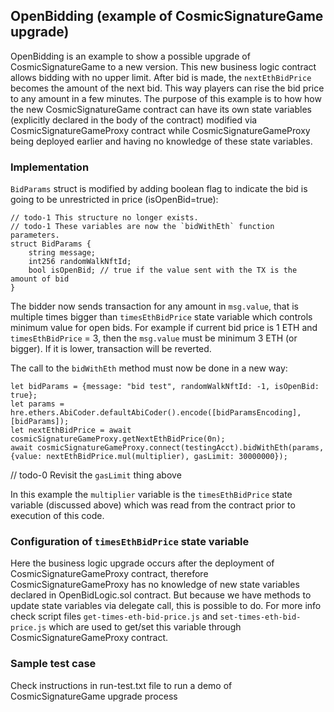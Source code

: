 ## OpenBidding (example of CosmicSignatureGame upgrade)
OpenBidding is an example to show a possible upgrade of CosmicSignatureGame to a new version.
This new business logic contract allows bidding with no upper limit. After bid is made, the `nextEthBidPrice` becomes the amount of the next bid. This way players can rise the bid price to any amount in a few minutes. The purpose of this example is to how how the new CosmicSignatureGame contract can have its own state variables (explicitly declared in the body of the contract) modified via CosmicSignatureGameProxy contract while CosmicSignatureGameProxy being deployed earlier and having no knowledge of these state variables.

### Implementation

`BidParams` struct is modified by adding boolean flag to indicate the bid is going to be unrestricted in price (isOpenBid=true):

    // todo-1 This structure no longer exists.
    // todo-1 These variables are now the `bidWithEth` function parameters.
    struct BidParams {
        string message;
        int256 randomWalkNftId;
        bool isOpenBid; // true if the value sent with the TX is the amount of bid
    }

The bidder now sends transaction for any amount in `msg.value`, that is multiple times bigger than `timesEthBidPrice` state variable which controls minimum value for open bids. For example if current bid price is 1 ETH and `timesEthBidPrice` = 3, then the `msg.value` must be minimum 3 ETH (or bigger). If it is lower, transaction will be reverted.

The call to the `bidWithEth` method must now be done in a new way:

    let bidParams = {message: "bid test", randomWalkNftId: -1, isOpenBid: true};
    let params = hre.ethers.AbiCoder.defaultAbiCoder().encode([bidParamsEncoding],[bidParams]);
    let nextEthBidPrice = await cosmicSignatureGameProxy.getNextEthBidPrice(0n);
    await cosmicSignatureGameProxy.connect(testingAcct).bidWithEth(params, {value: nextEthBidPrice.mul(multiplier), gasLimit: 30000000});
// todo-0 Revisit the `gasLimit` thing above

In this example the `multiplier` variable is the `timesEthBidPrice` state variable (discussed above) which was read from the contract prior to execution of this code.

### Configuration of `timesEthBidPrice` state variable

Here the business logic upgrade occurs after the deployment of CosmicSignatureGameProxy contract, therefore CosmicSignatureGameProxy has no knowledge of new state variables declared in OpenBidLogic.sol contract. But because we have methods to update state variables via delegate call, this is possible to do. For more info check script files `get-times-eth-bid-price.js` and `set-times-eth-bid-price.js` which are used to get/set this variable through CosmicSignatureGameProxy contract.


### Sample test case

Check instructions in run-test.txt file to run a demo of CosmicSignatureGame upgrade process
